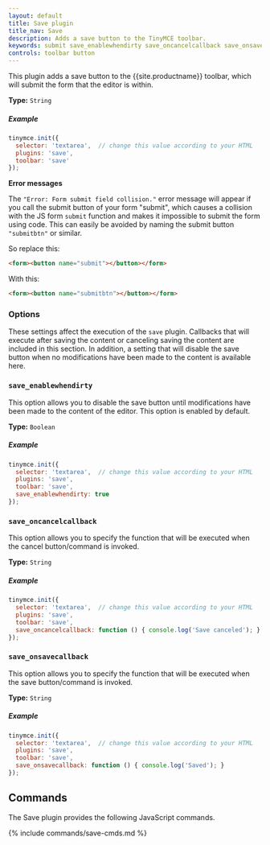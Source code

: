```yaml
---
layout: default
title: Save plugin
title_nav: Save
description: Adds a save button to the TinyMCE toolbar.
keywords: submit save_enablewhendirty save_oncancelcallback save_onsavecallback
controls: toolbar button
---
```


This plugin adds a save button to the {{site.productname}} toolbar, which will submit the form that the editor is within.

**Type:** `String`

##### Example

```js
tinymce.init({
  selector: 'textarea',  // change this value according to your HTML
  plugins: 'save',
  toolbar: 'save'
});
```

**Error messages**

The `"Error: Form submit field collision."` error message will appear if you call the submit button of your form "submit", which causes a collision with the JS form `submit` function and makes it impossible to submit the form using code. This can easily be avoided by naming the submit button `"submitbtn"` or similar.

So replace this:

```html
<form><button name="submit"></button></form>
```

With this:

```html
<form><button name="submitbtn"></button></form>
```

### Options

These settings affect the execution of the `save` plugin. Callbacks that will execute after saving the content or canceling saving the content are included in this section. In addition, a setting that will disable the save button when no modifications have been made to the content is available here.

### `save_enablewhendirty`

This option allows you to disable the save button until modifications have been made to the content of the editor. This option is enabled by default.

**Type:** `Boolean`

##### Example

```js
tinymce.init({
  selector: 'textarea',  // change this value according to your HTML
  plugins: 'save',
  toolbar: 'save',
  save_enablewhendirty: true
});
```

### `save_oncancelcallback`

This option allows you to specify the function that will be executed when the cancel button/command is invoked.

**Type:** `String`

##### Example

```js
tinymce.init({
  selector: 'textarea',  // change this value according to your HTML
  plugins: 'save',
  toolbar: 'save',
  save_oncancelcallback: function () { console.log('Save canceled'); }
});
```

### `save_onsavecallback`

This option allows you to specify the function that will be executed when the save button/command is invoked.

**Type:** `String`

##### Example

```js
tinymce.init({
  selector: 'textarea',  // change this value according to your HTML
  plugins: 'save',
  toolbar: 'save',
  save_onsavecallback: function () { console.log('Saved'); }
});
```

## Commands

The Save plugin provides the following JavaScript commands.

{% include commands/save-cmds.md %}
